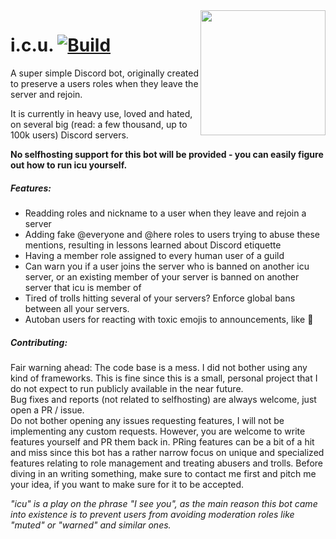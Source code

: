 <img align="right" src="https://i.imgur.com/YqyuKXT.png" height="200" width="200">

# i.c.u. [![Build](https://github.com/napstr/icu/actions/workflows/build.yaml/badge.svg)](https://github.com/napstr/icu/actions/workflows/build.yaml)

A super simple Discord bot, originally created to preserve a users roles when they leave the server and rejoin.

It is currently in heavy use, loved and hated, on several big (read: a few thousand, up to 100k users) Discord servers.

**No selfhosting support for this bot will be provided - you can easily figure out how to run icu yourself.**


##### Features:
- Readding roles and nickname to a user when they leave and rejoin a server
- Adding fake @everyone and @here roles to users trying to abuse these mentions, resulting in lessons learned about Discord etiquette
- Having a member role assigned to every human user of a guild
- Can warn you if a user joins the server who is banned on another icu server, or an existing member of your server is banned on another server that icu is member of
- Tired of trolls hitting several of your servers? Enforce global bans between all your servers.
- Autoban users for reacting with toxic emojis to announcements, like 🖕



##### Contributing:
Fair warning ahead: The code base is a mess. I did not bother using any kind of frameworks. This is fine since this is a small, personal project that I do not expect to run publicly available in the near future.  
Bug fixes and reports (not related to selfhosting) are always welcome, just open a PR / issue.  
Do not bother opening any issues requesting features, I will not be implementing any custom requests. However, you are welcome
to write features yourself and PR them back in.
PRing features can be a bit of a hit and miss since this bot has a rather narrow focus on unique and specialized features relating to
role management and treating abusers and trolls. Before diving in an writing something, make sure to contact me first and pitch me your idea,
if you want to make sure for it to be accepted.  


_"icu" is a play on the phrase "I see you", as the main reason this bot came into existence is to prevent users from 
avoiding moderation roles like "muted" or "warned" and similar ones._
